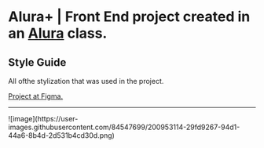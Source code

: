 ﻿# Alura+ | Front End project created in an [Alura](https://www.alura.com.br/) class.


## Style Guide

All ofthe stylization that was used in the project.

[Project at Figma.](https://www.figma.com/file/tFDVyNuKhrT2G03k2dCstW/Alura-Plus---Layout?node-id=1%3A77)

<hr>
![image](https://user-images.githubusercontent.com/84547699/200953114-29fd9267-94d1-44a6-8b4d-2d531b4cd30d.png)
